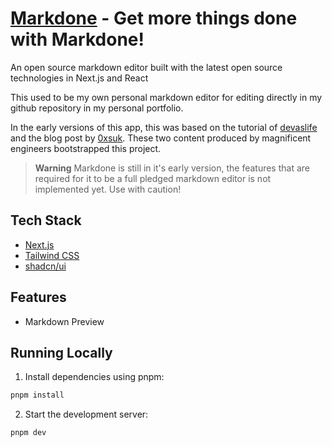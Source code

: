 # [Markdone][markdone] - Get more things done with Markdone!

An open source markdown editor built with the latest open source technologies in Next.js and React

This used to be my own personal markdown editor for editing directly in my github repository in my personal portfolio.

In the early versions of this app, this was based on the tutorial of [devaslife] and the blog post by [0xsuk]. These two
content produced by magnificent engineers bootstrapped this project.

> **Warning** Markdone is still in it's early version, the features that are required for it to be a full pledged
> markdown editor is not implemented yet. Use with caution!

## Tech Stack

-   [Next.js][nextjs]
-   [Tailwind CSS][tailwindcss]
-   [shadcn/ui]

## Features

-   Markdown Preview

## Running Locally

1. Install dependencies using pnpm:

```bash
pnpm install
```

2. Start the development server:

```bash
pnpm dev
```

[devaslife]: https://www.youtube.com/watch?v=gxBis8EgoAg
[0xsuk]: https://0xsuk.github.io/posts/2022-03-25-build-your-own-markdown-editor-with-react.js-and-codemirror-6/
[nextjs]: https://nextjs.org
[tailwindcss]: https://tailwindcss.com
[markdone]: https://markdone.jaycedotbin.me
[shadcn/ui]: https://ui.shadcn.com
